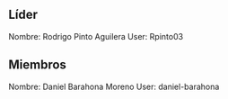 ## Líder

Nombre: Rodrigo Pinto Aguilera User: Rpinto03

## Miembros

Nombre: Daniel Barahona Moreno User: daniel-barahona